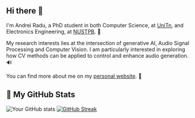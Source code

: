 ## Hi there 👋

<!--
**andrei-radu/andrei-radu** is a ✨ _special_ ✨ repository because its `README.md` (this file) appears on your GitHub profile.

Here are some ideas to get you started:

- 🔭 I’m currently working on ...
- 🌱 I’m currently learning ...
- 👯 I’m looking to collaborate on ...
- 🤔 I’m looking for help with ...
- 💬 Ask me about ...
- 📫 How to reach me: ...
- 😄 Pronouns: ...
- ⚡ Fun fact: ...
-->

I'm Andrei Radu, a PhD student in both Computer Science, at [UniTn](https://www.unitn.it/en), and Electronics Engineering, at [NUSTPB](https://www.upb.ro/en). 🤖 

My research interests lies at the intersection of generative AI, Audio Signal Processing and Computer Vision. I am particularly interested in exploring how CV methods can be applied to control and enhance audio generation. 🔊

You can find more about me on my [personal website](https://andrei-radu.github.io/). 🔗

## 🚀 My GitHub Stats

![Your GitHub stats](https://github-readme-stats.vercel.app/api?username=andrei-radu&show_icons=true&count_private=true)
[![GitHub Streak](https://streak-stats.demolab.com?user=andrei-radu&theme=dark&hide_border=true&short_numbers=true&exclude_days=Sun%2CSat)](https://git.io/streak-stats)
